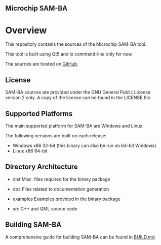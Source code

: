 Microchip SAM-BA
------------

# Overview

This repository contains the sources of the Microchip SAM-BA tool.

This tool is built using Qt5 and is command-line only for now.

The sources are hosted on [GitHub](https://github.com/atmelcorp/sam-ba).

## License

SAM-BA sources are provided under the GNU General Public License version 2
only. A copy of the license can be found in the LICENSE file.

## Supported Platforms

The main supported platform for SAM-BA are Windows and Linux.

The following versions are built on each release:

- Windows x86 32-bit (this binary can also be run on 64-bit Windows)
- Linux x86 64-bit

## Directory Architecture

- dist
  Misc. files required for the binary package

- doc
  Files related to documentation generation

- examples
  Examples provided in the binary package

- src
  C++ and QML source code

## Building SAM-BA

A comprehensive guide for building SAM-BA can be found in [BUILD.md](BUILD.md).
